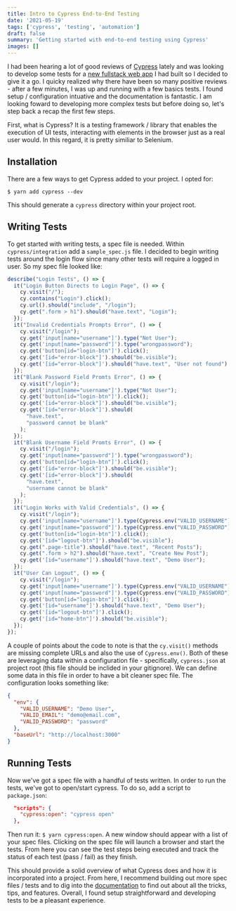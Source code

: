 ```yaml
---
title: Intro to Cypress End-to-End Testing
date: '2021-05-19'
tags: ['cypress', 'testing', 'automation']
draft: false
summary: 'Getting started with end-to-end testing using Cypress'
images: []
---
```


I had been hearing a lot of good reviews of [Cypress](https://www.cypress.io/) lately and was looking to develop some tests for a [new fullstack web app](https://vigilant-wing-933e71.netlify.app/) I had built so I decided to give it a go. I quicky realized why there have been so many positive reviews - after a few minutes, I was up and running with a few basics tests. I found setup / configuration intuative and the documentation is fantastic. I am looking foward to developing more complex tests but before doing so, let's step back a recap the first few steps. 

First, what is Cypress? It is a testing framework / library that enables the execution of UI tests, interacting with elements in the browser just as a real user would. In this regard, it is pretty similiar to Selenium.

## Installation

There are a few ways to get Cypress added to your project. I opted for: 

`$ yarn add cypress --dev` 

This should generate a `cypress` directory within your project root. 

## Writing Tests

To get started with writing tests, a spec file is needed. Within `cypress/integration` add a `sample_spec.js` file. I decided to begin writing tests around the login flow since many other tests will require a logged in user. So my spec file looked like: 

```javascript
describe("Login Tests", () => {
  it("Login Button Directs to Login Page", () => {
    cy.visit("/");
    cy.contains("Login").click();
    cy.url().should("include", "/login");
    cy.get(".form > h1").should("have.text", "Login");
  });
  it("Invalid Credentials Prompts Error", () => {
    cy.visit("/login");
    cy.get('input[name="username"]').type("Not User");
    cy.get('input[name="password"]').type("wrongpassword");
    cy.get('button[id="login-btn"]').click();
    cy.get('[id="error-block"]').should("be.visible");
    cy.get('[id="error-block"]').should("have.text", "User not found");
  });
  it("Blank Password Field Promts Error", () => {
    cy.visit("/login");
    cy.get('input[name="username"]').type("Not User");
    cy.get('button[id="login-btn"]').click();
    cy.get('[id="error-block"]').should("be.visible");
    cy.get('[id="error-block"]').should(
      "have.text",
      "password cannot be blank"
    );
  });
  it("Blank Username Field Promts Error", () => {
    cy.visit("/login");
    cy.get('input[name="password"]').type("wrongpassword");
    cy.get('button[id="login-btn"]').click();
    cy.get('[id="error-block"]').should("be.visible");
    cy.get('[id="error-block"]').should(
      "have.text",
      "username cannot be blank"
    );
  });
  it("Login Works with Valid Credentials", () => {
    cy.visit("/login");
    cy.get('input[name="username"]').type(Cypress.env("VALID_USERNAME"));
    cy.get('input[name="password"]').type(Cypress.env("VALID_PASSWORD"));
    cy.get('button[id="login-btn"]').click();
    cy.get('[id="logout-btn"]').should("be.visible");
    cy.get(".page-title").should("have.text", "Recent Posts");
    cy.get(".form > h2").should("have.text", "Create New Post");
    cy.get('[id="username"]').should("have.text", "Demo User");
  });
  it("User Can Logout", () => {
    cy.visit("/login");
    cy.get('input[name="username"]').type(Cypress.env("VALID_USERNAME"));
    cy.get('input[name="password"]').type(Cypress.env("VALID_PASSWORD"));
    cy.get('button[id="login-btn"]').click();
    cy.get('[id="username"]').should("have.text", "Demo User");
    cy.get('[id="logout-btn"]').click();
    cy.get('[id="home-btn"]').should("be.visible");
  });
});
```

A couple of points about the code to note is that the `cy.visit()` methods are missing complete URLs and also the use of `Cypress.env()`. Both of these are leveraging data within a configuration file - specifically, `cypress.json` at project root (this file should be inclided in your gitignore). We can define some data in this file in order to have a bit cleaner spec file. The configuration looks something like: 

```json
{
  "env": {
    "VALID_USERNAME": "Demo User",
    "VALID_EMAIL": "demo@email.com",
    "VALID_PASSWORD": "password"
  },
  "baseUrl": "http://localhost:3000"
}
```
## Running Tests

Now we've got a spec file with a handful of tests written. In order to run the tests, we've got to open/start cypress. To do so, add a script to `package.json`:
```json
  "scripts": {
    "cypress:open": "cypress open"
  },
```
 Then run it: `$ yarn cypress:open`. A new window should appear with a list of your spec files. Clicking on the spec file will launch a browser and start the tests. From here you can see the test steps being executed and track the status of each test (pass / fail) as they finish. 

 This should provide a solid overview of what Cypress does and how it is incorporated into a project. From here, I recommend building out more spec files / tests and to dig into the [documentation](https://docs.cypress.io/guides/overview/why-cypress) to find out about all the tricks, tips, and features. Overall, I found setup straightforward and developing tests to be a pleasant experience. 
